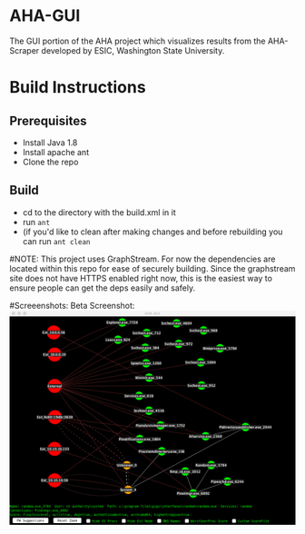 # AHA-GUI
The GUI portion of the AHA project which visualizes results from the AHA-Scraper developed by ESIC, Washington State University.

# Build Instructions
## Prerequisites
- Install Java 1.8
- Install apache ant
- Clone the repo

## Build
- cd to the directory with the build.xml in it
- run `ant`
- (if you'd like to clean after making changes and before rebuilding you can run `ant clean`

#NOTE:
This project uses GraphStream. For now the dependencies are located within this repo for ease of securely building. Since the graphstream site does not have HTTPS enabled right now, this is the easiest way to ensure people can get the deps easily and safely. 


#Screeenshots:
Beta Screenshot:
![Alt text](resources/AHA-GUI-Screenshot.png?raw=true "AHA-GUI Screenshot")